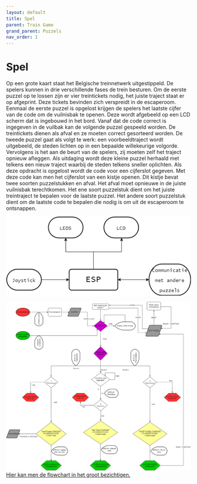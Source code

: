 ```yaml
---
layout: default
title: Spel
parent: Train Game
grand_parent: Puzzels
nav_order: 1
---
```

# Spel

Op een grote kaart staat het Belgische treinnetwerk uitgestippeld. De spelers kunnen in drie verschillende fases de trein besturen.
Om de eerste puzzel op te lossen zijn er vier treintickets nodig, het juiste traject staat er op afgeprint. Deze tickets bevinden zich verspreidt in de escaperoom. Eenmaal de eerste puzzel is opgelost krijgen de spelers het laatste cijfer van de code om de vuilnisbak te openen. Deze wordt afgebeeld op een LCD scherm dat is ingebouwd in het bord. Vanaf dat de code correct is ingegeven in de vuilbak kan de volgende puzzel gespeeld worden. De treintickets dienen als afval en ze moeten correct gesorteerd worden. De tweede puzzel gaat als volgt te werk: een voorbeeldtraject wordt uitgebeeld, de steden lichten op in een bepaalde willekeurige volgorde. Vervolgens is het aan de beurt van de spelers, zij moeten zelf het traject opnieuw afleggen. Als uitdaging wordt deze kleine puzzel herhaald met telkens een nieuw traject waarbij de steden telkens sneller oplichten. Als deze opdracht is opgelost wordt de code voor een cijferslot gegeven. Met deze code kan men het cijferslot van een kistje openen. Dit kistje bevat twee soorten puzzelstukken en afval. Het afval moet opnieuwe in de juiste vuilnisbak terechtkomen. Het ene soort puzzelstuk dient om het juiste treintraject te bepalen voor de laatste puzzel. Het andere soort puzzelstuk dient om de laatste code te bepalen die nodig is om uit de escaperoom te ontsnappen.


![](Blokschema_simpel.png)

![](Flowchart_Traingame.png)
[Hier kan men de flowchart in het groot bezichtigen.](https://raw.githubusercontent.com/PLAN-IT-B/ba3-docs/gh-pages/docs/Train%20Game/Spel/Flowchart_Traingame.png)
